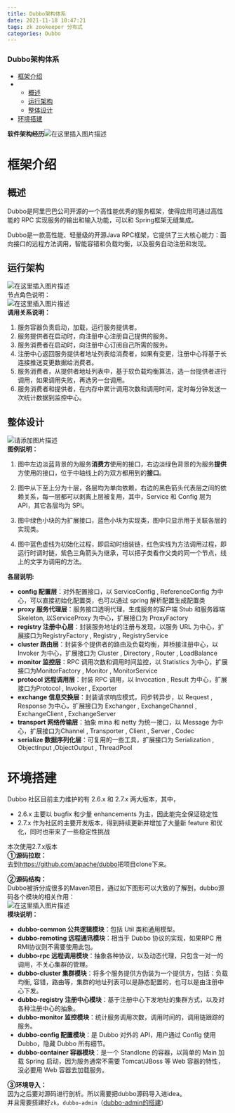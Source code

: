 ```yaml
---
title: Dubbo架构体系
date: 2021-11-18 10:47:21
tags: zk zookeeper 分布式
categories: Dubbo
---
```


<!--more-->

### Dubbo架构体系

- [框架介绍](#_4)
- - [概述](#_5)
  - [运行架构](#_11)
  - [整体设计](#_23)
- [环境搭建](#_44)

**软件架构经历**![在这里插入图片描述](https://img-blog.csdnimg.cn/20200517154517609.png?x-oss-process=image/watermark,type_ZmFuZ3poZW5naGVpdGk,shadow_10,text_aHR0cHM6Ly9ibG9nLmNzZG4ubmV0L3FxXzIxMDQwNTU5,size_16,color_FFFFFF,t_70#pic_center)

# 框架介绍

## 概述

Dubbo是阿里巴巴公司开源的一个高性能优秀的服务框架，使得应用可通过高性能的 RPC 实现服务的输出和输入功能，可以和 Spring框架无缝集成。

Dubbo是一款高性能、轻量级的开源Java RPC框架，它提供了三大核心能力：面向接口的远程方法调用，智能容错和负载均衡，以及服务自动注册和发现。

## 运行架构

![在这里插入图片描述](https://img-blog.csdnimg.cn/643dc6c876634f0189c391ca3aa7d9be.png?x-oss-process=image/watermark,type_ZHJvaWRzYW5zZmFsbGJhY2s,shadow_50,text_Q1NETiBAZkZlZS1vcHM=,size_20,color_FFFFFF,t_70,g_se,x_16)  
节点角色说明：  
![在这里插入图片描述](https://img-blog.csdnimg.cn/816d4d273f0046a18cd7cb32e2b9a4fb.png?x-oss-process=image/watermark,type_ZHJvaWRzYW5zZmFsbGJhY2s,shadow_50,text_Q1NETiBAZkZlZS1vcHM=,size_20,color_FFFFFF,t_70,g_se,x_16)  
**调用关系说明：**

1.  服务容器负责启动，加载，运行服务提供者。
2.  服务提供者在启动时，向注册中心注册自己提供的服务。
3.  服务消费者在启动时，向注册中心订阅自己所需的服务。
4.  注册中心返回服务提供者地址列表给消费者，如果有变更，注册中心将基于长连接推送变更数据给消费者。
5.  服务消费者，从提供者地址列表中，基于软负载均衡算法，选一台提供者进行调用，如果调用失败，再选另一台调用。
6.  服务消费者和提供者，在内存中累计调用次数和调用时间，定时每分钟发送一次统计数据到监控中心。

## 整体设计

![请添加图片描述](https://img-blog.csdnimg.cn/09874745f84e4f46adccf84cc044b942.jpg?x-oss-process=image/watermark,type_ZHJvaWRzYW5zZmFsbGJhY2s,shadow_50,text_Q1NETiBAZkZlZS1vcHM=,size_20,color_FFFFFF,t_70,g_se,x_16)  
**图例说明：**

1.  图中左边淡蓝背景的为服务**消费方**使用的接口，右边淡绿色背景的为服务**提供**方使用的接口，位于中轴线上的为双方都用到的**接口**。

2.  图中从下至上分为十层，各层均为单向依赖，右边的黑色箭头代表层之间的依赖关系，每一层都可以剥离上层被复用，其中，Service 和 Config 层为 API，其它各层均为 SPI。

3.  图中绿色小块的为扩展接口，蓝色小块为实现类，图中只显示用于关联各层的实现类。

4.  图中蓝色虚线为初始化过程，即启动时组装链，红色实线为方法调用过程，即运行时调时链，紫色三角箭头为继承，可以把子类看作父类的同一个节点，线上的文字为调用的方法。

**各层说明:**

- **config 配置层**：对外配置接口，以 ServiceConfig , ReferenceConfig 为中心，可以直接初始化配置类，也可以通过 spring 解析配置生成配置类
- **proxy 服务代理层**：服务接口透明代理，生成服务的客户端 Stub 和服务器端 Skeleton, 以ServiceProxy 为中心，扩展接口为 ProxyFactory
- **registry 注册中心层**：封装服务地址的注册与发现，以服务 URL 为中心，扩展接口为RegistryFactory , Registry , RegistryService
- **cluster 路由层**：封装多个提供者的路由及负载均衡，并桥接注册中心，以 Invoker 为中心，扩展接口为 Cluster , Directory , Router , LoadBalance
- **monitor 监控层**：RPC 调用次数和调用时间监控，以 Statistics 为中心，扩展接口为MonitorFactory , Monitor , MonitorService
- **protocol 远程调用层**：封装 RPC 调用，以 Invocation , Result 为中心，扩展接口为Protocol , Invoker , Exporter
- **exchange 信息交换层**：封装请求响应模式，同步转异步，以 Request , Response 为中心，扩展接口为 Exchanger , ExchangeChannel , ExchangeClient , ExchangeServer
- **transport 网络传输层**：抽象 mina 和 netty 为统一接口，以 Message 为中心，扩展接口为Channel , Transporter , Client , Server , Codec
- **serialize 数据序列化层**：可复用的一些工具，扩展接口为 Serialization , ObjectInput ,ObjectOutput , ThreadPool

# 环境搭建

Dubbo 社区目前主力维护的有 2.6.x 和 2.7.x 两大版本，其中，

- 2.6.x 主要以 bugfix 和少量 enhancements 为主，因此能完全保证稳定性
- 2.7.x 作为社区的主要开发版本，得到持续更新并增加了大量新 feature 和优化，同时也带来了一些稳定性挑战

本次使用2.7.x版本  
**①源码拉取：**  
去到<https://github.com/apache/dubbo>把项目clone下来。

**②源码结构：**  
Dubbo被拆分成很多的Maven项目，通过如下图形可以大致的了解到，dubbo源码各个模块的相关作用：  
![在这里插入图片描述](https://img-blog.csdnimg.cn/4153b203e82d4d91b2f70b8f482b97e4.png?x-oss-process=image/watermark,type_ZHJvaWRzYW5zZmFsbGJhY2s,shadow_50,text_Q1NETiBAZkZlZS1vcHM=,size_20,color_FFFFFF,t_70,g_se,x_16)  
**模块说明：**

- **dubbo-common 公共逻辑模块**：包括 Util 类和通用模型。
- **dubbo-remoting 远程通讯模块**：相当于 Dubbo 协议的实现，如果RPC 用 RMI协议则不需要使用此包。
- **dubbo-rpc 远程调用模块**：抽象各种协议，以及动态代理，只包含一对一的调用，不关心集群的管理。
- **dubbo-cluster 集群模块**：将多个服务提供方伪装为一个提供方，包括：负载均衡, 容错，路由等，集群的地址列表可以是静态配置的，也可以是由注册中心下发。
- **dubbo-registry 注册中心模块**：基于注册中心下发地址的集群方式，以及对各种注册中心的抽象。
- **dubbo-monitor 监控模块**：统计服务调用次数，调用时间的，调用链跟踪的服务。
- **dubbo-config 配置模块**：是 Dubbo 对外的 API，用户通过 Config 使用Dubbo，隐藏 Dubbo 所有细节。
- **dubbo-container 容器模块**：是一个 Standlone 的容器，以简单的 Main 加载 Spring 启动，因为服务通常不需要 Tomcat/JBoss 等 Web 容器的特性，没必要用 Web 容器去加载服务。

**③环境导入：**  
因为之后要对源码进行剖析。所以需要把dubbo源码导入进idea。  
并且需要搭建好`zk`，`dubbo-admin`（[dubbo-admin的搭建](https://sliing.blog.csdn.net/article/details/106255613)）